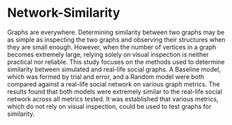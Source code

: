 # Network-Similarity
Graphs are everywhere. Determining similarity between two graphs may be as simple as inspecting the two graphs and observing their structures when they are small enough. However, when the number of vertices in a graph becomes extremely large, relying solely on visual inspection is neither practical nor reliable. This study focuses on the methods used to determine similarity between simulated and real-life social graphs. A Baseline model, which was formed by trial and error, and a Random model were both compared against a real-life social network on various graph metrics. The results found that both models were extremely similar to the real-life social network across all metrics tested. It was established that various metrics, which do not rely on visual inspection, could be used to test graphs for similarity.
